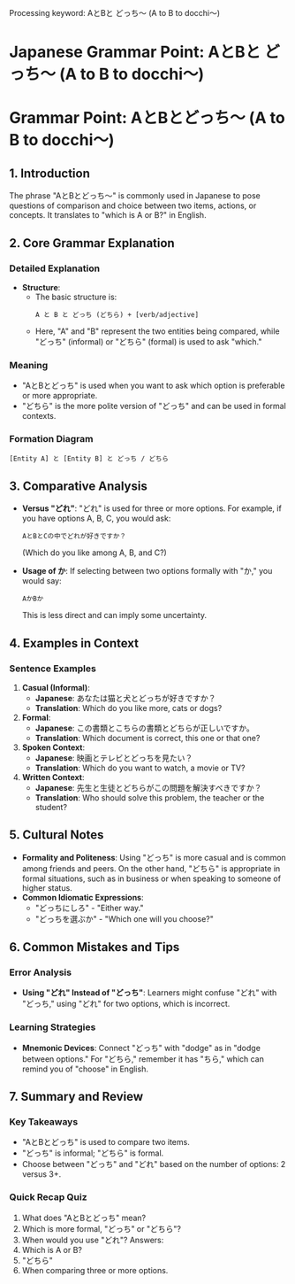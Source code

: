 Processing keyword: AとBと どっち〜 (A to B to docchi〜)
# Japanese Grammar Point: AとBと どっち〜 (A to B to docchi〜)
# Grammar Point: AとBとどっち〜 (A to B to docchi〜)
## 1. Introduction
The phrase "AとBとどっち〜" is commonly used in Japanese to pose questions of comparison and choice between two items, actions, or concepts. It translates to "which is A or B?" in English.
## 2. Core Grammar Explanation
### Detailed Explanation
- **Structure**: 
  - The basic structure is:
    ```
    A と B と どっち (どちら) + [verb/adjective]
    ```
  - Here, "A" and "B" represent the two entities being compared, while "どっち" (informal) or "どちら" (formal) is used to ask "which."
### Meaning
- "AとBとどっち" is used when you want to ask which option is preferable or more appropriate. 
- "どちら" is the more polite version of "どっち" and can be used in formal contexts.
### Formation Diagram
```
[Entity A] と [Entity B] と どっち / どちら
```
## 3. Comparative Analysis
- **Versus "どれ"**: "どれ" is used for three or more options. For example, if you have options A, B, C, you would ask: 
  ```
  AとBとCの中でどれが好きですか？
  ```
  (Which do you like among A, B, and C?)
  
- **Usage of か**: If selecting between two options formally with "か," you would say:
  ```
  AかBか
  ```
  This is less direct and can imply some uncertainty.
## 4. Examples in Context
### Sentence Examples
1. **Casual (Informal)**:
   - **Japanese**: あなたは猫と犬とどっちが好きですか？
   - **Translation**: Which do you like more, cats or dogs?
2. **Formal**:
   - **Japanese**: この書類とこちらの書類とどちらが正しいですか。
   - **Translation**: Which document is correct, this one or that one?
3. **Spoken Context**:
   - **Japanese**: 映画とテレビとどっちを見たい？
   - **Translation**: Which do you want to watch, a movie or TV?
4. **Written Context**:
   - **Japanese**: 先生と生徒とどちらがこの問題を解決すべきですか？
   - **Translation**: Who should solve this problem, the teacher or the student?
## 5. Cultural Notes
- **Formality and Politeness**: Using "どっち" is more casual and is common among friends and peers. On the other hand, "どちら" is appropriate in formal situations, such as in business or when speaking to someone of higher status.
- **Common Idiomatic Expressions**:
  - "どっちにしろ" - "Either way."
  - "どっちを選ぶか" - "Which one will you choose?"
## 6. Common Mistakes and Tips
### Error Analysis
- **Using "どれ" Instead of "どっち"**: Learners might confuse "どれ" with "どっち," using "どれ" for two options, which is incorrect.
### Learning Strategies
- **Mnemonic Devices**: Connect "どっち" with "dodge" as in "dodge between options." For "どちら," remember it has "ちら," which can remind you of "choose" in English.
## 7. Summary and Review
### Key Takeaways
- "AとBとどっち" is used to compare two items.
- "どっち" is informal; "どちら" is formal.
- Choose between "どっち" and "どれ" based on the number of options: 2 versus 3+.
### Quick Recap Quiz
1. What does "AとBとどっち" mean?
2. Which is more formal, "どっち" or "どちら"?
3. When would you use "どれ"?
Answers:
1. Which is A or B?
2. "どちら"
3. When comparing three or more options.
